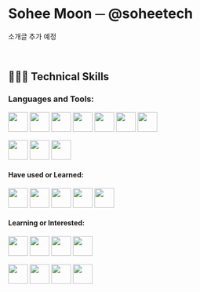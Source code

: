 # Sohee Moon ─ @soheetech
소개글 추가 예정

<br>

## 👩🏻‍💻 Technical Skills

### Languages and Tools:
<img src="https://cdn.jsdelivr.net/gh/devicons/devicon/icons/html5/html5-original-wordmark.svg" width="40" /> <img src="https://cdn.jsdelivr.net/gh/devicons/devicon/icons/css3/css3-original-wordmark.svg" width="40" /> <img src="https://cdn.jsdelivr.net/gh/devicons/devicon/icons/javascript/javascript-original.svg" width="40" /> <img src="https://cdn.jsdelivr.net/gh/devicons/devicon/icons/jquery/jquery-original-wordmark.svg" width="40" /> <img src="https://cdn.jsdelivr.net/gh/devicons/devicon/icons/java/java-original.svg" width="40" /> <img src="https://cdn.jsdelivr.net/gh/devicons/devicon/icons/spring/spring-original.svg" width="40" /> <img src="https://cdn.jsdelivr.net/gh/devicons/devicon/icons/mysql/mysql-original-wordmark.svg" width="40" />

<img src="https://cdn.jsdelivr.net/gh/devicons/devicon/icons/git/git-original.svg" width="40" /> <img src="https://cdn.jsdelivr.net/gh/devicons/devicon/icons/github/github-original.svg" width="40" /> <img src="https://cdn.jsdelivr.net/gh/devicons/devicon/icons/slack/slack-original.svg" width="40" />


#### Have used or Learned:
<img src="https://cdn.jsdelivr.net/gh/devicons/devicon/icons/c/c-original.svg" width="40" /> <img src="https://cdn.jsdelivr.net/gh/devicons/devicon/icons/cplusplus/cplusplus-original.svg" width="40" /> <img src="https://cdn.jsdelivr.net/gh/devicons/devicon/icons/python/python-original.svg" width="40" />  <img src="https://cdn.jsdelivr.net/gh/devicons/devicon/icons/oracle/oracle-original.svg" width="40" /> <img src="https://cdn.jsdelivr.net/gh/devicons/devicon/icons/firebase/firebase-plain.svg" width="40" />


#### Learning or Interested:
<img src="https://cdn.jsdelivr.net/gh/devicons/devicon/icons/react/react-original.svg" width="40" /> <img src="https://cdn.jsdelivr.net/gh/devicons/devicon/icons/amazonwebservices/amazonwebservices-original-wordmark.svg" width="40" /> <img src="https://cdn.jsdelivr.net/gh/devicons/devicon/icons/docker/docker-original-wordmark.svg" width="40" /> <img src="https://cdn.jsdelivr.net/gh/devicons/devicon/icons/kubernetes/kubernetes-plain.svg" width="40" />
          
<img src="https://cdn.jsdelivr.net/gh/devicons/devicon/icons/typescript/typescript-original.svg" width="40" /> <img src="https://cdn.jsdelivr.net/gh/devicons/devicon/icons/nodejs/nodejs-original.svg" width="40" /> <img src="https://cdn.jsdelivr.net/gh/devicons/devicon/icons/django/django-plain-wordmark.svg" width="40" /> <img src="https://cdn.jsdelivr.net/gh/devicons/devicon/icons/mongodb/mongodb-original-wordmark.svg" width="40" />
